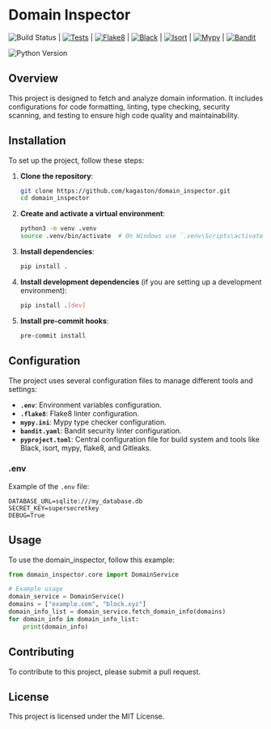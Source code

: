 # Domain Inspector

![Build Status](https://github.com/kagaston/domain_inspector/actions/workflows/ci.yml/badge.svg) | 
[![Tests](https://github.com/kagaston/domain_inspector/actions/workflows/ci.yml/badge.svg?event=push&job=test)](https://github.com/kagaston/domain_inspector/actions/workflows/ci.yml?query=job%3Atest) | 
[![Flake8](https://github.com/kagaston/domain_inspector/actions/workflows/ci.yml/badge.svg?event=push&job=flake8)](https://github.com/kagaston/domain_inspector/actions/workflows/ci.yml?query=job%3Aflake8) | 
[![Black](https://github.com/kagaston/domain_inspector/actions/workflows/ci.yml/badge.svg?event=push&job=black)](https://github.com/kagaston/domain_inspector/actions/workflows/ci.yml?query=job%3Ablack) | 
[![Isort](https://github.com/kagaston/domain_inspector/actions/workflows/ci.yml/badge.svg?event=push&job=isort)](https://github.com/kagaston/domain_inspector/actions/workflows/ci.yml?query=job%3Aisort) | 
[![Mypy](https://github.com/kagaston/domain_inspector/actions/workflows/ci.yml/badge.svg?event=push&job=mypy)](https://github.com/kagaston/domain_inspector/actions/workflows/ci.yml?query=job%3Amypy) | 
[![Bandit](https://github.com/kagaston/domain_inspector/actions/workflows/ci.yml/badge.svg?event=push&job=bandit)](https://github.com/kagaston/domain_inspector/actions/workflows/ci.yml?query=job%3Abandit) 

![Python Version](https://img.shields.io/badge/python-3.8%20|%203.9%20|%203.10|%203.11-blue)

## Overview

This project is designed to fetch and analyze domain information. It includes configurations for code formatting, linting, type checking, security scanning, and testing to ensure high code quality and maintainability.

## Installation

To set up the project, follow these steps:

1. **Clone the repository**:
    ```bash
    git clone https://github.com/kagaston/domain_inspector.git
    cd domain_inspector
    ```

2. **Create and activate a virtual environment**:
    ```bash
    python3 -m venv .venv
    source .venv/bin/activate  # On Windows use `.venv\Scripts\activate`
    ```

3. **Install dependencies**:
    ```bash
    pip install .
    ```

4. **Install development dependencies** (if you are setting up a development environment):
    ```bash
    pip install .[dev]
    ```

5. **Install pre-commit hooks**:
    ```bash
    pre-commit install
    ```

## Configuration

The project uses several configuration files to manage different tools and settings:

- **`.env`**: Environment variables configuration.
- **`.flake8`**: Flake8 linter configuration.
- **`mypy.ini`**: Mypy type checker configuration.
- **`bandit.yaml`**: Bandit security linter configuration.
- **`pyproject.toml`**: Central configuration file for build system and tools like Black, isort, mypy, flake8, and Gitleaks.

### .env

Example of the `.env` file:
```plaintext
DATABASE_URL=sqlite:///my_database.db
SECRET_KEY=supersecretkey
DEBUG=True
```

## Usage
To use the domain_inspector, follow this example:
```python
from domain_inspector.core import DomainService

# Example usage
domain_service = DomainService()
domains = ["example.com", "block.xyz"]
domain_info_list = domain_service.fetch_domain_info(domains)
for domain_info in domain_info_list:
    print(domain_info)
```

## Contributing

To contribute to this project, please submit a pull request.

## License

This project is licensed under the MIT License.